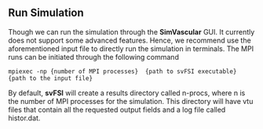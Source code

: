 ## Run Simulation ##

Though we can run the simulation through the **SimVascular** GUI. It currently does not support some advanced features. Hence, we recommend use the aforementioned input file to directly run the simulation in terminals. The MPI runs can be initiated through the following command

```
mpiexec -np {number of MPI processes}  {path to svFSI executable}  {path to the input file}
```

By default, **svFSI**  will create a results directory called n-procs, where n is the number of MPI processes for the simulation. This directory will have vtu files that contain all the requested output fields and a log file called histor.dat.
